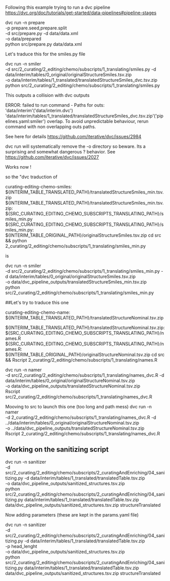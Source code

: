 
Following this example trying to run a dvc pipeline <https://dvc.org/doc/tutorials/get-started/data-pipelines#pipeline-stages>

dvc run -n prepare \
          -p prepare.seed,prepare.split \
          -d src/prepare.py -d data/data.xml \
          -o data/prepared \
          python src/prepare.py data/data.xml


Let's traduce this for the smiles.py file

dvc run -n smiler \
          -d src/2_curating/2_editing/chemo/subscripts/1_translating/smiles.py -d data/interim/tables/0_original/originalStructureSmiles.tsv.zip \
          -o data/interim/tables/1_translated/translatedStructureSmiles_dvc.tsv.zip \
          python src/2_curating/2_editing/chemo/subscripts/1_translating/smiles.py

This outputs a collision with dvc outputs 

ERROR: failed to run command - Paths for outs:                          
'data/interim'('data/interim.dvc')
'data/interim/tables/1_translated/translatedStructureSmiles_dvc.tsv.zip'('pipelines.yaml:smiler')
overlap. To avoid unpredictable behaviour, rerun command with non overlapping outs paths.

See here for details https://github.com/iterative/dvc/issues/2984


dvc run will systematically remove the -o directory so beware. Its a surprising and somewhat dangerous ? behavior.
See
https://github.com/iterative/dvc/issues/2027


Works now !

so the "dvc traduction of 

curating-editing-chemo-smiles: ${INTERIM_TABLE_TRANSLATED_PATH}/translatedStructureSmiles_min.tsv.zip
${INTERIM_TABLE_TRANSLATED_PATH}/translatedStructureSmiles_min.tsv.zip: ${SRC_CURATING_EDITING_CHEMO_SUBSCRIPTS_TRANSLATING_PATH}/smiles_min.py
${SRC_CURATING_EDITING_CHEMO_SUBSCRIPTS_TRANSLATING_PATH}/smiles_min.py: ${INTERIM_TABLE_ORIGINAL_PATH}/originalStructureSmiles.tsv.zip
	cd src && python 2_curating/2_editing/chemo/subscripts/1_translating/smiles_min.py

is 


dvc run -n smiler \
          -d src/2_curating/2_editing/chemo/subscripts/1_translating/smiles_min.py -d data/interim/tables/0_original/originalStructureSmiles.tsv.zip \
          -o data/dvc_pipeline_outputs/translatedStructureSmiles_min.tsv.zip \
          python src/2_curating/2_editing/chemo/subscripts/1_translating/smiles_min.py


##Let's try to traduce this one 

curating-editing-chemo-name: ${INTERIM_TABLE_TRANSLATED_PATH}/translatedStructureNominal.tsv.zip

${INTERIM_TABLE_TRANSLATED_PATH}/translatedStructureNominal.tsv.zip: ${SRC_CURATING_EDITING_CHEMO_SUBSCRIPTS_TRANSLATING_PATH}/names.R
${SRC_CURATING_EDITING_CHEMO_SUBSCRIPTS_TRANSLATING_PATH}/names.R: ${INTERIM_TABLE_ORIGINAL_PATH}/originalStructureNominal.tsv.zip
	cd src && Rscript 2_curating/2_editing/chemo/subscripts/1_translating/names.R

dvc run -n namer \
          -d src/2_curating/2_editing/chemo/subscripts/1_translating/names_dvc.R -d data/interim/tables/0_original/originalStructureNominal.tsv.zip \
          -o data/dvc_pipeline_outputs/translatedStructureNominal.tsv.zip \
          Rscript src/2_curating/2_editing/chemo/subscripts/1_translating/names_dvc.R

Mooving to src to launch this one (too long and path mess)
dvc run -n namer \
          -d 2_curating/2_editing/chemo/subscripts/1_translating/names_dvc.R -d ../data/interim/tables/0_original/originalStructureNominal.tsv.zip \
          -o ../data/dvc_pipeline_outputs/translatedStructureNominal.tsv.zip \
          Rscript 2_curating/2_editing/chemo/subscripts/1_translating/names_dvc.R

## Working on the sanitizing script

dvc run -n sanitizer \
          -d src/2_curating/2_editing/chemo/subscripts/2_curatingAndEnriching/04_sanitizing.py -d data/interim/tables/1_translated/translatedTable.tsv.zip \
          -o data/dvc_pipeline_outputs/sanitized_structures.tsv.zip \
          python src/2_curating/2_editing/chemo/subscripts/2_curatingAndEnriching/04_sanitizing.py data/interim/tables/1_translated/translatedTable.tsv.zip data/dvc_pipeline_outputs/sanitized_structures.tsv.zip structureTranslated


Now adding parameters (these are kept in the params.yaml file)


dvc run -n sanitizer \
          -d src/2_curating/2_editing/chemo/subscripts/2_curatingAndEnriching/04_sanitizing.py -d data/interim/tables/1_translated/translatedTable.tsv.zip \
          -p head_lenght \
          -o data/dvc_pipeline_outputs/sanitized_structures.tsv.zip \
          python src/2_curating/2_editing/chemo/subscripts/2_curatingAndEnriching/04_sanitizing.py data/interim/tables/1_translated/translatedTable.tsv.zip data/dvc_pipeline_outputs/sanitized_structures.tsv.zip structureTranslated
